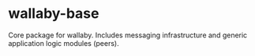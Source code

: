 wallaby-base
============

Core package for wallaby. Includes messaging infrastructure and generic application logic modules (peers).